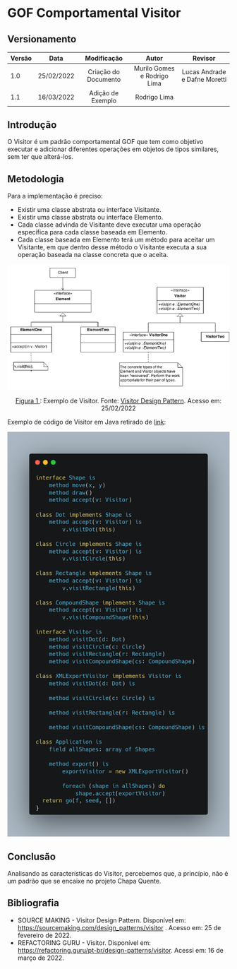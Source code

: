 # GOF Comportamental Visitor

## Versionamento

| Versão |    Data    |     Modificação      | Autor | Revisor |
| ------ | :--------: | :------------------: | :---: | :-----: |
| 1.0    | 25/02/2022 | Criação do Documento | Murilo Gomes e Rodrigo Lima | Lucas Andrade e Dafne Moretti |
| 1.1    | 16/03/2022 | Adição de Exemplo | Rodrigo Lima |     |

<!-- NÃO ESQUECER DE ADICIONAR AO "/_sidebar.md" -->

## Introdução
O Visitor é um padrão comportamental GOF que tem como objetivo executar e adicionar diferentes operações em objetos de tipos similares, sem ter que alterá-los. 

## Metodologia
Para a implementação é preciso:
 - Existir uma classe abstrata ou interface Visitante.
 - Existir uma classe abstrata ou interface Elemento.
 - Cada classe advinda de Visitante deve executar uma operação específica para cada classe baseada em Elemento.
 - Cada classe baseada em Elemento terá um método para aceitar um Visitante, em que dentro desse método o Visitante executa a sua operação baseada na classe concreta que o aceita.

![Exemplo de Visitor](../../assets/images/visitor.png)

<figcaption style="text-align: center"><a href="../../assets/images/visitor.png" >Figura 1 </a>: Exemplo de Visitor. Fonte: <a href="https://sourcemaking.com/design_patterns/visitor" > Visitor Design Pattern</a>. Acesso em: 25/02/2022 </figcaption>

Exemplo de código de Visitor em Java retirado de [link](https://refactoring.guru/pt-br/design-patterns/visitor):

 ![Exemplo de Código de Visito](../../assets/images/visitorCode.png)


## Conclusão
Analisando as características do Visitor, percebemos que, a princípio, não é um padrão que se encaixe no projeto Chapa Quente.

## Bibliografia
* SOURCE MAKING - Visitor Design Pattern. Disponível em: https://sourcemaking.com/design_patterns/visitor . Acesso em: 25 de fevereiro de 2022.
* REFACTORING GURU - Visitor. Disponível em: https://refactoring.guru/pt-br/design-patterns/visitor. Acessi em: 16 de março de 2022.

